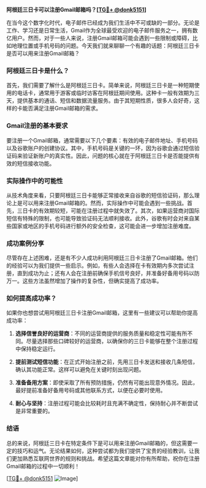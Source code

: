 **阿根廷三日卡可以注册Gmail邮箱吗？[[TG💪+ @donk5151](https://t.me/s/donk5151)]**

在当今这个数字化时代，电子邮件已经成为我们生活中不可或缺的一部分。无论是工作、学习还是日常生活，Gmail作为全球最受欢迎的电子邮件服务之一，拥有数亿用户。然而，对于一些人来说，注册Gmail邮箱可能会遇到一些限制或障碍，比如地理位置或手机号码的问题。今天我们就来聊聊一个有趣的话题：阿根廷三日卡是否可以用来注册Gmail邮箱？

### 阿根廷三日卡是什么？

首先，我们需要了解什么是阿根廷三日卡。简单来说，阿根廷三日卡是一种短期使用的电话卡，通常用于游客或临时访客在阿根廷期间使用。这种卡一般有效期为三天，提供基本的通话、短信和数据流量服务。由于其短期性质，很多人会好奇，这样的卡能否满足注册Gmail邮箱的需求。

### Gmail注册的基本要求

要注册一个Gmail邮箱，通常需要以下几个要素：有效的电子邮件地址、手机号码以及谷歌账户的创建协议。其中，手机号码是关键的一环，因为谷歌会通过短信验证码来验证新账户的真实性。因此，问题的核心就在于阿根廷三日卡是否能提供有效的短信接收功能。

### 实际操作中的可能性

从技术角度来看，只要阿根廷三日卡能够正常接收来自谷歌的短信验证码，那么理论上是可以用来注册Gmail邮箱的。然而，实际操作中可能会遇到一些挑战。首先，三日卡的有效期较短，可能在注册过程中就失效了。其次，如果运营商对国际短信有特殊的限制，也可能导致验证码无法顺利接收。此外，谷歌有时会对来自某些国家或地区的手机号码进行额外的安全检查，这可能会进一步增加注册难度。

### 成功案例分享

尽管存在上述困难，还是有不少人成功利用阿根廷三日卡注册了Gmail邮箱。他们的经验可以为我们提供一些启示。例如，有些人会选择在卡有效期内多次尝试注册，直到成功为止；还有人会在注册前确保手机信号良好，并准备好备用号码以防万一。这些方法虽然增加了操作的复杂性，但确实提高了成功率。

### 如何提高成功率？

如果你也想尝试用阿根廷三日卡注册Gmail邮箱，这里有一些建议可以帮助你提高成功率：

1. **选择信誉良好的运营商**：不同的运营商提供的服务质量和稳定性可能有所不同。尽量选择那些口碑较好的运营商，以确保你的三日卡能够在整个注册过程中保持稳定运行。
   
2. **提前测试短信功能**：在正式开始注册之前，先用三日卡发送和接收几条短信，确认其功能正常。这样可以避免在关键时刻出现问题。

3. **准备备用方案**：即使采取了所有预防措施，仍然有可能出现意外情况。因此，最好提前准备好备用号码或其他联系方式，以便在必要时使用。

4. **耐心与坚持**：注册过程可能会比较耗时且充满不确定性，保持耐心并不断尝试是非常重要的。

### 结语

总的来说，阿根廷三日卡在特定条件下是可以用来注册Gmail邮箱的，但这需要一定的技巧和运气。无论结果如何，这种尝试都为我们提供了宝贵的经验教训，让我们更加熟悉互联网世界的规则和挑战。希望这篇文章能对你有所帮助，祝你在注册Gmail邮箱的过程中一切顺利！

[[TG💪+ @donk5151](https://t.me/s/donk5151) ![Image](https://i.postimg.cc/rwNCRYN7/Snipaste-2025-04-30-17-27-05.png)]